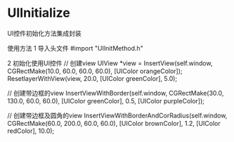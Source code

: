 # UIInitialize
UI控件初始化方法集成封装

使用方法
1 导入头文件 #import "UIInitMethod.h"

2 初始化使用UI控件 
// 创建view UIView *view = InsertView(self.window, CGRectMake(10.0, 60.0, 60.0, 60.0), [UIColor orangeColor]); ResetlayerWithView(view, 20.0, [UIColor greenColor], 5.0);

// 创建带边框的view InsertViewWithBorder(self.window, CGRectMake(30.0, 130.0, 60.0, 60.0), [UIColor greenColor], 0.5, [UIColor purpleColor]);

// 创建带边框及圆角的view InsertViewWithBorderAndCorRadius(self.window, CGRectMake(60.0, 200.0, 60.0, 60.0), [UIColor brownColor], 1.2, [UIColor redColor], 10.0);
